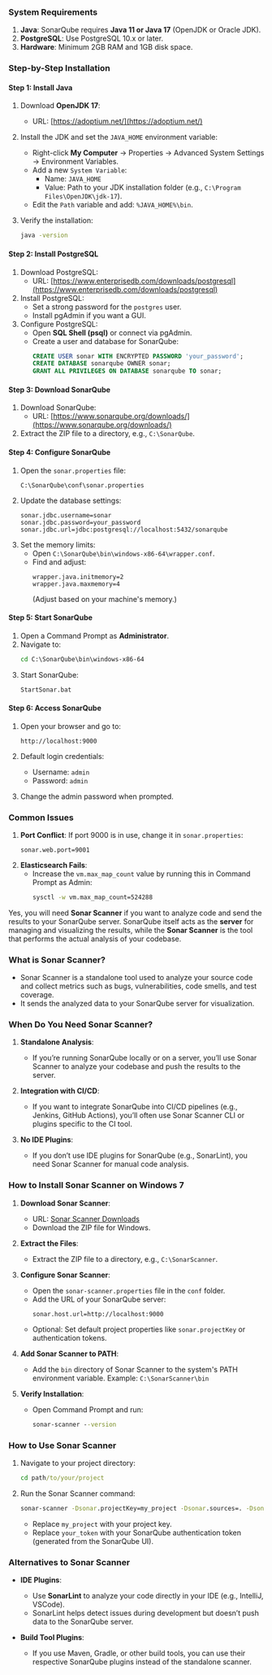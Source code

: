 ### **System Requirements**
1. **Java**: SonarQube requires **Java 11 or Java 17** (OpenJDK or Oracle JDK).
2. **PostgreSQL**: Use PostgreSQL 10.x or later.
3. **Hardware**: Minimum 2GB RAM and 1GB disk space.

### **Step-by-Step Installation**

#### **Step 1: Install Java**
1. Download **OpenJDK 17**:
   - URL: [https://adoptium.net/](https://adoptium.net/)
2. Install the JDK and set the `JAVA_HOME` environment variable:
   - Right-click **My Computer** → Properties → Advanced System Settings → Environment Variables.
   - Add a new `System Variable`:
     - Name: `JAVA_HOME`
     - Value: Path to your JDK installation folder (e.g., `C:\Program Files\OpenJDK\jdk-17`).
   - Edit the `Path` variable and add: `%JAVA_HOME%\bin`.

3. Verify the installation:
   ```cmd
   java -version
   ```

#### **Step 2: Install PostgreSQL**
1. Download PostgreSQL:
   - URL: [https://www.enterprisedb.com/downloads/postgresql](https://www.enterprisedb.com/downloads/postgresql)
2. Install PostgreSQL:
   - Set a strong password for the `postgres` user.
   - Install pgAdmin if you want a GUI.
3. Configure PostgreSQL:
   - Open **SQL Shell (psql)** or connect via pgAdmin.
   - Create a user and database for SonarQube:
     ```sql
     CREATE USER sonar WITH ENCRYPTED PASSWORD 'your_password';
     CREATE DATABASE sonarqube OWNER sonar;
     GRANT ALL PRIVILEGES ON DATABASE sonarqube TO sonar;
     ```


#### **Step 3: Download SonarQube**
1. Download SonarQube:
   - URL: [https://www.sonarqube.org/downloads/](https://www.sonarqube.org/downloads/)
2. Extract the ZIP file to a directory, e.g., `C:\SonarQube`.


#### **Step 4: Configure SonarQube**
1. Open the `sonar.properties` file:
   ```text
   C:\SonarQube\conf\sonar.properties
   ```
2. Update the database settings:
   ```properties
   sonar.jdbc.username=sonar
   sonar.jdbc.password=your_password
   sonar.jdbc.url=jdbc:postgresql://localhost:5432/sonarqube
   ```
3. Set the memory limits:
   - Open `C:\SonarQube\bin\windows-x86-64\wrapper.conf`.
   - Find and adjust:
     ```properties
     wrapper.java.initmemory=2
     wrapper.java.maxmemory=4
     ```
     (Adjust based on your machine's memory.)


#### **Step 5: Start SonarQube**
1. Open a Command Prompt as **Administrator**.
2. Navigate to:
   ```cmd
   cd C:\SonarQube\bin\windows-x86-64
   ```
3. Start SonarQube:
   ```cmd
   StartSonar.bat
   ```

#### **Step 6: Access SonarQube**
1. Open your browser and go to:
   ```
   http://localhost:9000
   ```
2. Default login credentials:
   - Username: `admin`
   - Password: `admin`

3. Change the admin password when prompted.


### **Common Issues**
1. **Port Conflict**: If port 9000 is in use, change it in `sonar.properties`:
   ```properties
   sonar.web.port=9001
   ```
2. **Elasticsearch Fails**:
   - Increase the `vm.max_map_count` value by running this in Command Prompt as Admin:
     ```cmd
     sysctl -w vm.max_map_count=524288
     ```
Yes, you will need **Sonar Scanner** if you want to analyze code and send the results to your SonarQube server. SonarQube itself acts as the **server** for managing and visualizing the results, while the **Sonar Scanner** is the tool that performs the actual analysis of your codebase.


### **What is Sonar Scanner?**
- Sonar Scanner is a standalone tool used to analyze your source code and collect metrics such as bugs, vulnerabilities, code smells, and test coverage.
- It sends the analyzed data to your SonarQube server for visualization.


### **When Do You Need Sonar Scanner?**
1. **Standalone Analysis**:
   - If you’re running SonarQube locally or on a server, you’ll use Sonar Scanner to analyze your codebase and push the results to the server.

2. **Integration with CI/CD**:
   - If you want to integrate SonarQube into CI/CD pipelines (e.g., Jenkins, GitHub Actions), you’ll often use Sonar Scanner CLI or plugins specific to the CI tool.

3. **No IDE Plugins**:
   - If you don’t use IDE plugins for SonarQube (e.g., SonarLint), you need Sonar Scanner for manual code analysis.


### **How to Install Sonar Scanner on Windows 7**
1. **Download Sonar Scanner**:
   - URL: [Sonar Scanner Downloads](https://docs.sonarqube.org/latest/analysis/scan/sonarscanner/)
   - Download the ZIP file for Windows.

2. **Extract the Files**:
   - Extract the ZIP file to a directory, e.g., `C:\SonarScanner`.

3. **Configure Sonar Scanner**:
   - Open the `sonar-scanner.properties` file in the `conf` folder.
   - Add the URL of your SonarQube server:
     ```properties
     sonar.host.url=http://localhost:9000
     ```
   - Optional: Set default project properties like `sonar.projectKey` or authentication tokens.

4. **Add Sonar Scanner to PATH**:
   - Add the `bin` directory of Sonar Scanner to the system's PATH environment variable.
     Example: `C:\SonarScanner\bin`

5. **Verify Installation**:
   - Open Command Prompt and run:
     ```cmd
     sonar-scanner --version
     ```

### **How to Use Sonar Scanner**
1. Navigate to your project directory:
   ```cmd
   cd path/to/your/project
   ```

2. Run the Sonar Scanner command:
   ```cmd
   sonar-scanner -Dsonar.projectKey=my_project -Dsonar.sources=. -Dsonar.host.url=http://localhost:9000 -Dsonar.login=your_token
   ```
   - Replace `my_project` with your project key.
   - Replace `your_token` with your SonarQube authentication token (generated from the SonarQube UI).


### **Alternatives to Sonar Scanner**
- **IDE Plugins**:
  - Use **SonarLint** to analyze your code directly in your IDE (e.g., IntelliJ, VSCode).
  - SonarLint helps detect issues during development but doesn’t push data to the SonarQube server.

- **Build Tool Plugins**:
  - If you use Maven, Gradle, or other build tools, you can use their respective SonarQube plugins instead of the standalone scanner.

